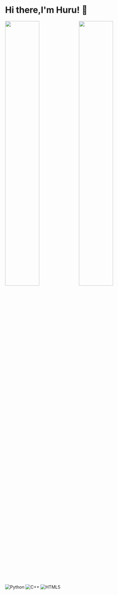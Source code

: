 # Hi there,I'm Huru! 👋

<img align="left" width="47%" src="https://github-readme-stats.vercel.app/api?username=hurualqayeva&show_icons=true&theme=radical" />

<img align="left" width="47%" src="https://github-readme-stats.vercel.app/api/top-langs/?username=hurualqayeva&layout=compact" />


![Python](https://img.shields.io/badge/python-3670A0?style=for-the-badge&logo=python&logoColor=ffdd54)
![C++](https://img.shields.io/badge/c++-%2300599C.svg?style=for-the-badge&logo=c%2B%2B&logoColor=white)
![HTML5](https://img.shields.io/badge/html5-%23E34F26.svg?style=for-the-badge&logo=html5&logoColor=white)


